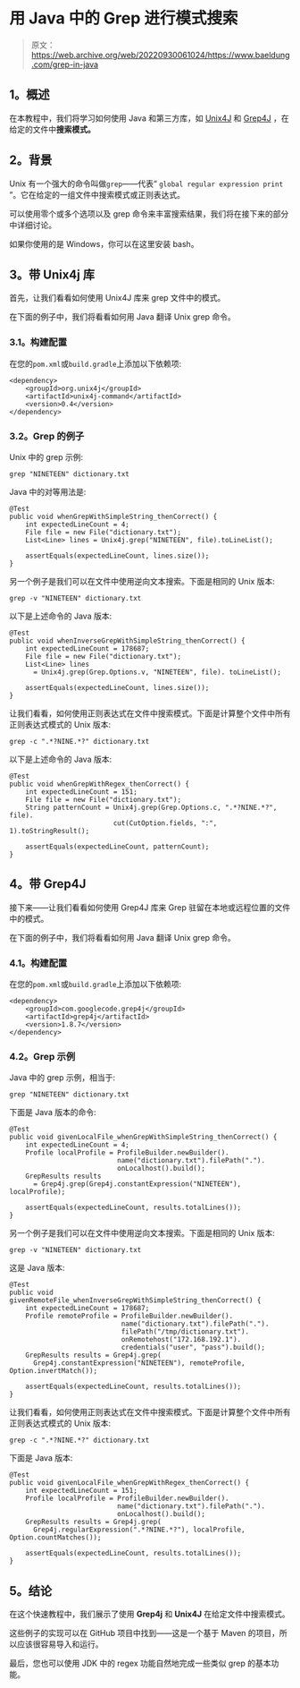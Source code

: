 # 用 Java 中的 Grep 进行模式搜索

> 原文：<https://web.archive.org/web/20220930061024/https://www.baeldung.com/grep-in-java>

## **1。概述**

在本教程中，我们将学习如何使用 Java 和第三方库，如 [Unix4J](https://web.archive.org/web/20220815040658/https://github.com/tools4j/unix4j) 和 [Grep4J](https://web.archive.org/web/20220815040658/https://code.google.com/archive/p/grep4j/) ，在给定的文件中**搜索模式。**

## **2。背景**

Unix 有一个强大的命令叫做`grep`——代表“ `global regular expression print` ”。它在给定的一组文件中搜索模式或正则表达式。

可以使用零个或多个选项以及 grep 命令来丰富搜索结果，我们将在接下来的部分中详细讨论。

如果你使用的是 Windows，你可以在这里安装 bash。

## **3。带 Unix4j 库**

首先，让我们看看如何使用 Unix4J 库来 grep 文件中的模式。

在下面的例子中，我们将看看如何用 Java 翻译 Unix grep 命令。

### **3.1。构建配置**

在您的`pom.xml`或`build.gradle`上添加以下依赖项:

```
<dependency>
    <groupId>org.unix4j</groupId>
    <artifactId>unix4j-command</artifactId>
    <version>0.4</version>
</dependency>
```

### **3.2。Grep** 的例子

Unix 中的 grep 示例:

```
grep "NINETEEN" dictionary.txt 
```

Java 中的对等用法是:

```
@Test 
public void whenGrepWithSimpleString_thenCorrect() {
    int expectedLineCount = 4;
    File file = new File("dictionary.txt");
    List<Line> lines = Unix4j.grep("NINETEEN", file).toLineList(); 

    assertEquals(expectedLineCount, lines.size());
} 
```

另一个例子是我们可以在文件中使用逆向文本搜索。下面是相同的 Unix 版本:

```
grep -v "NINETEEN" dictionary.txt 
```

以下是上述命令的 Java 版本:

```
@Test
public void whenInverseGrepWithSimpleString_thenCorrect() {
    int expectedLineCount = 178687;
    File file = new File("dictionary.txt");
    List<Line> lines 
      = Unix4j.grep(Grep.Options.v, "NINETEEN", file). toLineList();

    assertEquals(expectedLineCount, lines.size()); 
} 
```

让我们看看，如何使用正则表达式在文件中搜索模式。下面是计算整个文件中所有正则表达式模式的 Unix 版本:

```
grep -c ".*?NINE.*?" dictionary.txt 
```

以下是上述命令的 Java 版本:

```
@Test
public void whenGrepWithRegex_thenCorrect() {
    int expectedLineCount = 151;
    File file = new File("dictionary.txt");
    String patternCount = Unix4j.grep(Grep.Options.c, ".*?NINE.*?", file).
                          cut(CutOption.fields, ":", 1).toStringResult();

    assertEquals(expectedLineCount, patternCount); 
}
```

## **4。带 Grep4J**

接下来——让我们看看如何使用 Grep4J 库来 Grep 驻留在本地或远程位置的文件中的模式。

在下面的例子中，我们将看看如何用 Java 翻译 Unix grep 命令。

### **4.1。构建配置**

在您的`pom.xml`或`build.gradle`上添加以下依赖项:

```
<dependency>
    <groupId>com.googlecode.grep4j</groupId>
    <artifactId>grep4j</artifactId>
    <version>1.8.7</version>
</dependency>
```

### **4.2。Grep 示例**

Java 中的 grep 示例，相当于:

```
grep "NINETEEN" dictionary.txt 
```

下面是 Java 版本的命令:

```
@Test 
public void givenLocalFile_whenGrepWithSimpleString_thenCorrect() {
    int expectedLineCount = 4;
    Profile localProfile = ProfileBuilder.newBuilder().
                           name("dictionary.txt").filePath(".").
                           onLocalhost().build();
    GrepResults results 
      = Grep4j.grep(Grep4j.constantExpression("NINETEEN"), localProfile);

    assertEquals(expectedLineCount, results.totalLines());
} 
```

另一个例子是我们可以在文件中使用逆向文本搜索。下面是相同的 Unix 版本:

```
grep -v "NINETEEN" dictionary.txt 
```

这是 Java 版本:

```
@Test
public void givenRemoteFile_whenInverseGrepWithSimpleString_thenCorrect() {
    int expectedLineCount = 178687;
    Profile remoteProfile = ProfileBuilder.newBuilder().
                            name("dictionary.txt").filePath(".").
                            filePath("/tmp/dictionary.txt").
                            onRemotehost("172.168.192.1").
                            credentials("user", "pass").build();
    GrepResults results = Grep4j.grep(
      Grep4j.constantExpression("NINETEEN"), remoteProfile, Option.invertMatch());

    assertEquals(expectedLineCount, results.totalLines()); 
} 
```

让我们看看，如何使用正则表达式在文件中搜索模式。下面是计算整个文件中所有正则表达式模式的 Unix 版本:

```
grep -c ".*?NINE.*?" dictionary.txt 
```

下面是 Java 版本:

```
@Test
public void givenLocalFile_whenGrepWithRegex_thenCorrect() {
    int expectedLineCount = 151;
    Profile localProfile = ProfileBuilder.newBuilder().
                           name("dictionary.txt").filePath(".").
                           onLocalhost().build();
    GrepResults results = Grep4j.grep(
      Grep4j.regularExpression(".*?NINE.*?"), localProfile, Option.countMatches());

    assertEquals(expectedLineCount, results.totalLines()); 
}
```

## **5。结论**

在这个快速教程中，我们展示了使用 **Grep4j** 和 **Unix4J** 在给定文件中搜索模式。

这些例子的实现可以在 GitHub 项目中找到——这是一个基于 Maven 的项目，所以应该很容易导入和运行。

最后，您也可以使用 JDK 中的 regex 功能自然地完成一些类似 grep 的基本功能。